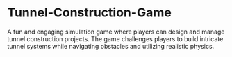 # Tunnel-Construction-Game
A fun and engaging simulation game where players can design and manage tunnel construction projects. The game challenges players to build intricate tunnel systems while navigating obstacles and utilizing realistic physics.
